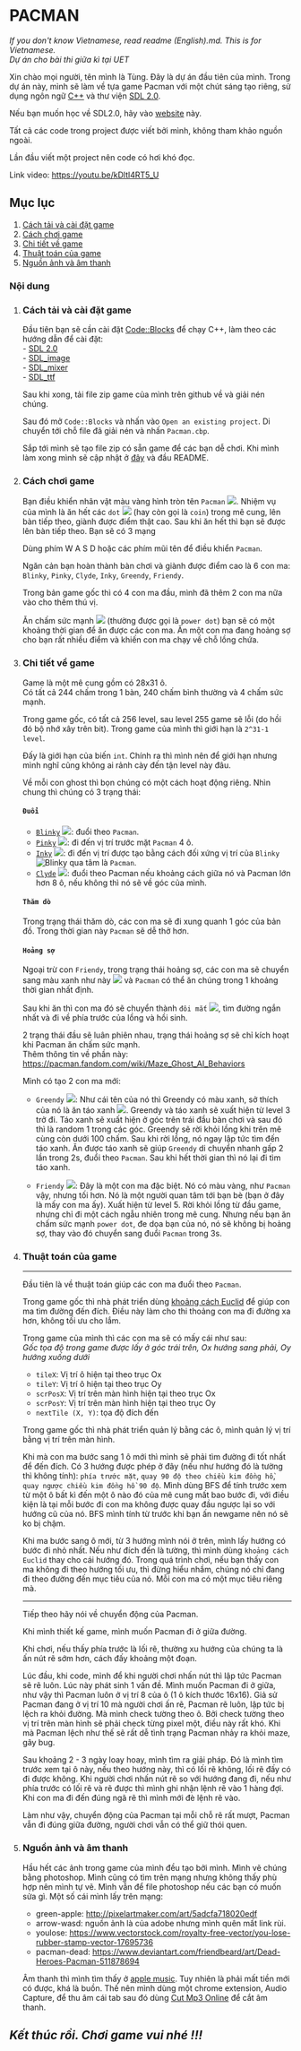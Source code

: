 # **PACMAN**
*If you don't know Vietnamese, read readme (English).md. This is for Vietnamese.*   
*Dự án cho bài thi giữa kì tại UET*

Xin chào mọi người, tên mình là Tùng. Đây là dự án đầu tiên của mình. Trong dự án này, mình sẽ làm về tựa game Pacman với một chút sáng tạo riêng, sử dụng ngôn ngữ [C++](https://en.wikipedia.org/wiki/C++) và thư viện [SDL 2.0](https://www.libsdl.org/download-2.0.php).

Nếu bạn muốn học về SDL2.0, hãy vào [website](https://lazyfoo.net/tutorials/SDL/index.php) này.

Tất cả các code trong project được viết bởi mình, không tham khảo nguồn ngoài.

Lần đầu viết một project nên code có hơi khó đọc.

Link video: https://youtu.be/kDltl4RT5_U

## Mục lục
1. [Cách tải và cài đặt game](#cách-tải-và-chơi-game)
2. [Cách chơi game](#cách-chơi-game)
3. [Chi tiết về game](#chi-tiết-về-game)
4. [Thuật toán của game](#thuật-toán-về-game) 
5. [Nguồn ảnh và âm thanh](#nguồn-ảnh-và-âm-thanh)

### Nội dung
1. ### Cách tải và cài đặt game

    Đầu tiên bạn sẽ cần cài đặt [Code::Blocks](https://sourceforge.net/projects/codeblocks/files/Binaries/20.03/Windows/codeblocks-20.03mingw-setup.exe/download) để chạy C++, làm theo các hướng dẫn để cài đặt:  
        - [SDL 2.0](https://www.libsdl.org/download-2.0.php)  
        - [SDL_image](https://www.libsdl.org/projects/SDL_image/)  
        - [SDL_mixer](https://www.libsdl.org/projects/SDL_mixer/)  
        - [SDL_ttf](https://www.libsdl.org/projects/SDL_ttf/)  

    Sau khi xong, tải file zip game của mình trên github về và giải nén chúng.  

    Sau đó mở `Code::Blocks` và nhấn vào `Open an existing project`. Di chuyển tới chỗ file đã giải nén và nhấn `Pacman.cbp`.

    Sắp tới mình sẽ tạo file zip có sẵn game để các bạn dễ chơi. Khi mình làm xong mình sẽ cập nhật ở [đây]() và đầu README.

2. ### Cách chơi game   
 
    Bạn điều khiển nhân vật màu vàng hình tròn tên `Pacman` ![](Source/Assets/Entity%20Image/pacman%20icon.png). Nhiệm vụ của mình là ăn hết các  `dot` ![](Source/Assets/Entity%20Image/dot.png) (hay còn gọi là `coin`) trong mê cung, lên bàn tiếp theo, giành được điểm thật cao. Sau khi ăn hết thì bạn sẽ được lên bàn tiếp theo. Bạn sẽ có 3 mạng
    
    Dùng phím W A S D hoặc các phím mũi tên để điều khiển `Pacman`.
    
    Ngăn cản bạn hoàn thành bàn chơi và giành được điểm cao là 6 con ma: `Blinky`, `Pinky`, `Clyde`, `Inky`, `Greendy`, `Friendy`.
    
    Trong bản game gốc thì có 4 con ma đầu, mình đã thêm 2 con ma nữa vào cho thêm thú vị.

    Ăn chấm sức mạnh ![](Source/Assets/Entity%20Image/power%20dot.png) (thường được gọi là `power dot`) bạn sẽ có một khoảng thời gian để ăn được các con ma. Ăn một con ma đang hoảng sợ cho bạn rất nhiều điểm và khiến con ma chạy về chỗ lồng chứa.
3. ### Chi tiết về game

    Game là một mê cung gồm có 28x31 ô.     
    Có tất cả 244 chấm trong 1 bàn, 240 chấm bình thường và 4 chấm sức mạnh.   

    Trong game gốc, có tất cả 256 level, sau level 255 game sẽ lỗi (do hồi đó bộ nhớ xây trên bit). Trong game của mình thì giới hạn là `2^31-1 level`.
    
    Đấy là giới hạn của biến `int`. Chính ra thì mình nên để giới hạn nhưng mình nghĩ cũng không ai rảnh cày đến tận level này đâu. 

    Về mỗi con ghost thì bọn chúng có một cách hoạt động riêng. Nhìn chung thì chúng có 3 trạng thái:

    #### `Đuổi`
    - [`Blinky`]() ![](Source/Assets/Entity%20Image/blinky%20icon.png): đuổi theo `Pacman`.   
    - [`Pinky`]() ![](Source/Assets/Entity%20Image/pinky%20icon.png): đi đến vị trí trước mặt `Pacman` 4 ô.
    - [`Inky`]() ![](Source/Assets/Entity%20Image/inky%20icon.png): đi đến vị trí được tạo bằng cách đối xứng vị trí của `Blinky` ![Blinky](Source/Assets/Entity%20Image/blinky%20icon.png) qua tâm là `Pacman`.
    - [`Clyde`]() ![](Source/Assets/Entity%20Image/clyde%20icon.png): đuổi theo Pacman nếu khoảng cách giữa nó và Pacman lớn hơn 8 ô, nếu không thì nó sẽ về góc của mình.  
    #### `Thăm dò`
    Trong trạng thái thăm dò, các con ma sẽ đi xung quanh 1 góc của bản đồ. Trong thời gian này `Pacman` sẽ dễ thở hơn.

    #### `Hoảng sợ`    
    Ngoại trừ con `Friendy`, trong trạng thái hoảng sợ, các con ma sẽ chuyển sang màu xanh như này  ![](Source/Assets/Entity%20Image/frighten%20ghost%20icon.png) và `Pacman` có thể ăn chúng trong 1 khoảng thời gian nhất định.

    Sau khi ăn thì con ma đó sẽ chuyển thành `đôi mắt` ![](Source/Assets/Entity%20Image/ghost%20eye.png), tìm đường ngắn nhất và đi về phía trước của lồng và hồi sinh.

    2 trạng thái đầu sẽ luân phiên nhau, trạng thái hoảng sợ sẽ chỉ kích hoạt khi Pacman ăn chấm sức mạnh.  
    Thêm thông tin về phần này: https://pacman.fandom.com/wiki/Maze_Ghost_AI_Behaviors  

    Mình có tạo 2 con ma mới:

    - `Greendy` ![](Source/Assets/Entity%20Image/greendy%20icon.png): Như cái tên của nó thì Greendy có màu xanh, sở thích của nó là ăn táo xanh ![](Source/Assets/Entity%20Image/greenapple.png). Greendy và táo xanh sẽ xuất hiện từ level 3 trở đi. Táo xanh sẽ xuất hiện ở góc trên trái đầu bàn chơi và sau đó thì là random 1 trong các góc. Greendy sẽ rời khỏi lồng khi trên mê cùng còn dưới 100 chấm. Sau khi rời lồng, nó ngay lập tức tìm đến táo xanh. Ăn được táo xanh sẽ giúp `Greendy` di chuyển nhanh gấp 2 lần trong 2s, đuổi theo `Pacman`. Sau khi hết thời gian thì nó lại đi tìm táo xanh. 

    - `Friendy` ![](Source/Assets/Entity%20Image/friendy%20icon.png): Đây là một con ma đặc biệt. Nó có màu vàng, như `Pacman` vậy, nhưng tối hơn. Nó là một người quan tâm tới bạn bè (bạn ở đây là mấy con ma ấy). Xuất hiện từ level 5. Rời khỏi lồng từ đầu game, nhưng chỉ đi một cách ngẫu nhiên trong mê cung. Nhưng nếu bạn ăn chấm sức mạnh `power dot`, đe dọa bạn của nó, nó sẽ không bị hoảng sợ, thay vào đó chuyển sang đuổi `Pacman` trong 3s. 
4. ### Thuật toán của game
    -------------------------------
    Đầu tiên là về thuật toán giúp các con ma đuổi theo `Pacman`.

    Trong game gốc thì nhà phát triển dùng [khoảng cách Euclid](https://vi.wikipedia.org/wiki/Euclidean_distance) để giúp con ma tìm đường đến đích. Điều này làm cho thi thoảng con ma đi đường xa hơn, không tối ưu cho lắm.
    
    Trong game của mình thì các con ma sẽ có mấy cái như sau:   
    *Gốc tọa độ trong game được lấy ở góc trái trên, Ox hướng sang phải, Oy hướng xuống dưới*
    - `tileX`: Vị trí ô hiện tại theo trục Ox
    - `tileY`: Vị trí ô hiện tại theo trục Oy
    - `scrPosX`: Vị trí trên màn hình hiện tại theo trục Ox
    - `scrPosY`: Vị trí trên màn hình hiện tại theo trục Oy
    - `nextTile (X, Y)`: tọa độ đích đến     
    
    Trong game gốc thì nhà phát triển quản lý bằng các ô, mình quản lý vị trí bằng vị trí trên màn hình.

    Khi mà con ma bước sang 1 ô mới thì mình sẽ phải tìm đường đi tốt nhất để đến đích. Có 3 hướng được phép ở đây (nếu như hướng đó là tường thì không tính): `phía trước mặt`, `quay 90 độ theo chiều kim đồng hồ`, `quay ngược chiều kim đồng hồ 90 độ`. Mình dùng BFS để tính trước xem từ một ô bất kì đến một ô nào đó của mê cung mất bao bước đi, với điều kiện là tại mỗi bước đi con ma không được quay đầu ngược lại so với hướng cũ của nó. BFS mình tính từ trước khi bạn ấn newgame nên nó sẽ ko bị chậm.

    Khi ma bước sang ô mới, từ 3 hướng mình nói ở trên, mình lấy hướng có bước đi nhỏ nhất. Nếu như đích đến là tường, thì mình dùng `khoảng cách Euclid` thay cho cái hướng đó. Trong quá trình chơi, nếu bạn thấy con ma không đi theo hướng tối ưu, thì đừng hiểu nhầm, chúng nó chỉ đang đi theo đường đến mục tiêu của nó. Mỗi con ma có một mục tiêu riêng mà. 


    ----------------------
    Tiếp theo hãy nói về chuyển động của Pacman.

    Khi mình thiết kế game, mình muốn Pacman đi ở giữa đường.

    Khi chơi, nếu thấy phía trước là lối rẽ, thường xu hướng của chúng ta là ấn nút rẽ sớm hơn, cách đấy khoảng một đoạn. 

    Lúc đầu, khi code, mình để khi người chơi nhấn nút thì lập tức Pacman sẽ rẽ luôn. Lúc này phát sinh 1 vấn đề. Mình muốn Pacman đi ở giữa, như vậy thì Pacman luôn ở vị trí 8 của ô (1 ô kích thước 16x16). Giả sử Pacman đang ở vị trí 10 mà người chơi ấn rẽ, Pacman rẽ luôn, lập tức bị lệch ra khỏi đường. Mà mình check tường theo ô. Bởi check tường theo vị trí trên màn hình sẽ phải check từng pixel một, điều này rất khó. Khi mà Pacman lệch như thế sẽ rất dễ tình trạng Pacman nhảy ra khỏi maze, gây bug.

    Sau khoảng 2 - 3 ngày loay hoay, mình tìm ra giải pháp. Đó là mình tìm trước xem tại ô này, nếu theo hướng này, thì có lối rẽ không, lối rẽ đấy có đi được không. Khi người chơi nhấn nút rẽ so với hướng đang đi, nếu như phía trước có lối rẽ và rẽ được thì mình ghi nhận lệnh rẽ vào 1 hàng đợi. Khi con ma đi đến đúng ngã rẽ thì mình mới đè lệnh rẽ vào.

    Làm như vậy, chuyển động của Pacman tại mỗi chỗ rẽ rất mượt, Pacman vẫn đi đúng giữa đường, người chơi vẫn có thể giữ thói quen.

5. ### Nguồn ảnh và âm thanh

    Hầu hết các ảnh trong game của mình đều tạo bởi mình. Mình vẽ chúng bằng photoshop. Mình cũng có tìm trên mạng nhưng không thấy phù hợp nên mình tự vẽ. Mình vẫn để file photoshop nếu các bạn có muốn sửa gì. Một số cái mình lấy trên mạng:

    - green-apple: http://pixelartmaker.com/art/5adcfa718020edf
    - arrow-wasd: nguồn ảnh là của adobe nhưng mình quên mất link rùi.
    - youlose: https://www.vectorstock.com/royalty-free-vector/you-lose-rubber-stamp-vector-17695736  
    - pacman-dead: https://www.deviantart.com/friendbeard/art/Dead-Heroes-Pacman-511878694  

    Âm thanh thì mình tìm thấy ở [apple music](https://music.apple.com/us/album/pac-man-game-sound-effect/328036461). Tuy nhiên là phải mất tiền mới có được, khá là buồn. Thế nên mình dùng một chrome extension, Audio Capture, để thu âm cái tab sau đó dùng [Cut Mp3 Online](https://mp3cut.net/vi/) để cắt âm thanh.



## *Kết thúc rồi. Chơi game vui nhé !!!* 

    





